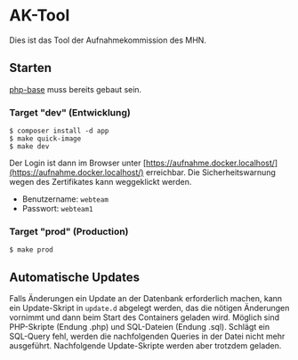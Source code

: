 # AK-Tool

Dies ist das Tool der Aufnahmekommission des MHN.

## Starten

[php-base](https://github.com/Mind-Hochschul-Netzwerk/php-base) muss bereits gebaut sein.

### Target "dev" (Entwicklung)

    $ composer install -d app
    $ make quick-image
    $ make dev

Der Login ist dann im Browser unter [https://aufnahme.docker.localhost/](https://aufnahme.docker.localhost/) erreichbar. Die Sicherheitswarnung wegen des Zertifikates kann weggeklickt werden.

* Benutzername: `webteam`
* Passwort: `webteam1`

### Target "prod" (Production)

    $ make prod

## Automatische Updates

Falls Änderungen ein Update an der Datenbank erforderlich machen, kann ein Update-Skript in `update.d` abgelegt werden, das die nötigen Änderungen vornimmt und dann beim Start des Containers geladen wird. Möglich sind PHP-Skripte (Endung .php) und SQL-Dateien (Endung .sql). Schlägt ein SQL-Query fehl, werden die nachfolgenden Queries in der Datei nicht mehr ausgeführt. Nachfolgende Update-Skripte werden aber trotzdem geladen.

